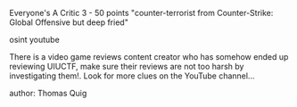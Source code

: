 Everyone's A Critic 3 - 50 points
"counter-terrorist from Counter-Strike: Global Offensive but deep fried"

osint youtube

There is a video game reviews content creator who has somehow ended up reviewing UIUCTF, make sure their reviews are not too harsh by investigating them!. Look for more clues on the YouTube channel...

author: Thomas Quig